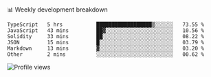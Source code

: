 📊 Weekly development breakdown
<!--START_SECTION:waka-->

```text
TypeScript   5 hrs           ██████████████████▒░░░░░░   73.55 %
JavaScript   43 mins         ██▓░░░░░░░░░░░░░░░░░░░░░░   10.56 %
Solidity     33 mins         ██░░░░░░░░░░░░░░░░░░░░░░░   08.22 %
JSON         15 mins         █░░░░░░░░░░░░░░░░░░░░░░░░   03.79 %
Markdown     13 mins         ▓░░░░░░░░░░░░░░░░░░░░░░░░   03.20 %
Other        2 mins          ░░░░░░░░░░░░░░░░░░░░░░░░░   00.62 %
```

<!--END_SECTION:waka-->

<img src="https://gpvc.arturio.dev/iqbalfasri" alt="Profile views"/>
